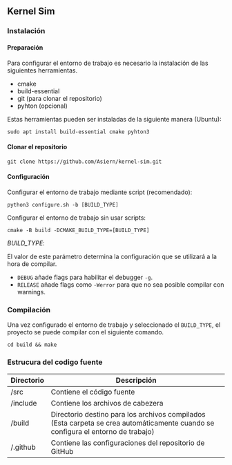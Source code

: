 ## Kernel Sim

### Instalación

#### Preparación

Para configurar el entorno de trabajo es necesario la instalación de las siguientes herramientas.

- cmake
- build-essential
- git (para clonar el repositorio)
- pyhton (opcional)

Estas herramientas pueden ser instaladas de la siguiente manera (Ubuntu): 
```
sudo apt install build-essential cmake pyhton3
```

#### Clonar el repositorio

```
git clone https://github.com/Asiern/kernel-sim.git
```

#### Configuración

Configurar el entorno de trabajo mediante script (recomendado):

```
python3 configure.sh -b [BUILD_TYPE]
```

Configurar el entorno de trabajo sin usar scripts:

```
cmake -B build -DCMAKE_BUILD_TYPE=[BUILD_TYPE]
```

*BUILD_TYPE*:

El valor de este parámetro determina la configuración que se utilizará a la hora de compilar.

- `DEBUG` añade flags para habilitar el debugger `-g`.
- `RELEASE` añade flags como `-Werror` para que no sea posible compilar con warnings.

### Compilación

Una vez configurado el entorno de trabajo y seleccionado el `BUILD_TYPE`, el proyecto se puede compilar con el siguiente comando.
```
cd build && make
```

### Estrucura del codigo fuente

| Directorio | Descripción                                                                                                                      |
| ---------- | -------------------------------------------------------------------------------------------------------------------------------- |
| /src       | Contiene el código fuente                                                                                                        |
| /include   | Contiene los archivos de cabezera                                                                                                |
| /build     | Directorio destino para los archivos compilados (Esta carpeta se crea automáticamente cuando se configura el entorno de trabajo) |
| /.github   | Contiene las configuraciones del repositorio de GitHub                                                                           |


